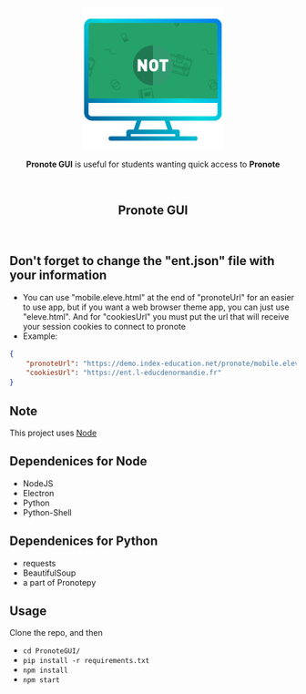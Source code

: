 <p align="center"><img width="250" alt="Pronote GUI" src="gui/images/icon.png"></a></p>
<p align="center"><strong>Pronote GUI</strong> is useful for students wanting quick access to <strong>Pronote</strong></p>
<br/>


<h2 align="center">Pronote GUI</h2>
<br/>

## Don't forget to change the "ent.json" file with your information


- You can use "mobile.eleve.html" at the end of "pronoteUrl" for an easier to use app, but if you want a web browser theme app, you can just use "eleve.html". And for "cookiesUrl" you must put the url that will receive your session cookies to connect to pronote
- Example:

```json
{
    "pronoteUrl": "https://demo.index-education.net/pronote/mobile.eleve.html",
    "cookiesUrl": "https://ent.l-educdenormandie.fr" 
}
```

## Note

This project uses [Node](https://nodejs.org/en/download/)

## Dependenices for Node

- NodeJS
- Electron   
- Python
- Python-Shell

## Dependenices for Python

- requests
- BeautifulSoup  
- a part of Pronotepy

## Usage

Clone the repo, and then

- `cd PronoteGUI/`
- `pip install -r requirements.txt`
- `npm install`
- `npm start`
